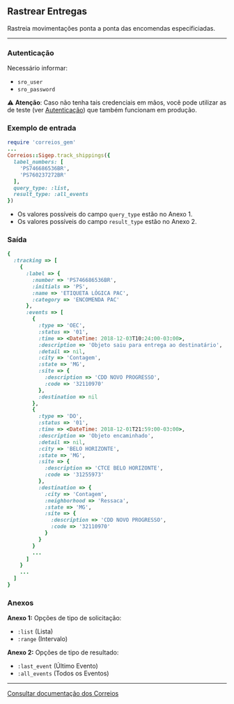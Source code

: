 ## Rastrear Entregas

Rastreia movimentações ponta a ponta das encomendas especificiadas.

____

### Autenticação
Necessário informar:
* `sro_user`
* `sro_password`

⚠️ __Atenção__: Caso não tenha tais credenciais em mãos, você pode utilizar as de teste
(ver [Autenticação](../../README.md#Autenticação)) que também funcionam em produção.

### Exemplo de entrada

```ruby
require 'correios_gem'
...
Correios::Sigep.track_shippings({
  label_numbers: [
    'PS746686536BR',
    'PS760237272BR'
  ],
  query_type: :list,
  result_type: :all_events
})
```
* Os valores possíveis do campo `query_type` estão no Anexo 1.
* Os valores possíveis do campo `result_type` estão no Anexo 2.

### Saída

```ruby
{
  :tracking => [
    {
      :label => {
        :number => 'PS746686536BR',
        :initials => 'PS',
        :name => 'ETIQUETA LÓGICA PAC',
        :category => 'ENCOMENDA PAC'
      },
      :events => [
        {
          :type => 'OEC',
          :status => '01',
          :time => <DateTime: 2018-12-03T10:24:00-03:00>,
          :description => 'Objeto saiu para entrega ao destinatário',
          :detail => nil,
          :city => 'Contagem',
          :state => 'MG',
          :site => {
            :description => 'CDD NOVO PROGRESSO',
            :code => '32110970'
          },
          :destination => nil
        },
        {
          :type => 'DO',
          :status => '01',
          :time => <DateTime: 2018-12-01T21:59:00-03:00>,
          :description => 'Objeto encaminhado',
          :detail => nil,
          :city => 'BELO HORIZONTE',
          :state => 'MG',
          :site => {
            :description => 'CTCE BELO HORIZONTE',
            :code => '31255973'
          },
          :destination => {
            :city => 'Contagem',
            :neighborhood => 'Ressaca',
            :state => 'MG',
            :site => {
              :description => 'CDD NOVO PROGRESSO',
              :code => '32110970'
            }
          }
        }
        ...
      ]
    }
    ...
  ]
}
```

### Anexos

__Anexo 1:__
Opções de tipo de solicitação:
* `:list` (Lista)
* `:range` (Intervalo)

__Anexo 2:__
Opções de tipo de resultado:
* `:last_event` (Último Evento)
* `:all_events` (Todos os Eventos)
---

[Consultar documentação dos Correios](CORREIOS_DOCUMENT.pdf)
